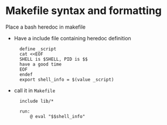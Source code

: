 Makefile syntax and formatting
===============================


Place a bash heredoc in makefile

* Have a include file containing heredoc definition

        define _script
        cat <<EOF
        SHELL is $SHELL, PID is $$
        have a good time
        EOF
        endef
        export shell_info = $(value _script)

* call it in `Makefile`

        include lib/*

        run:
            @ eval "$$shell_info"

